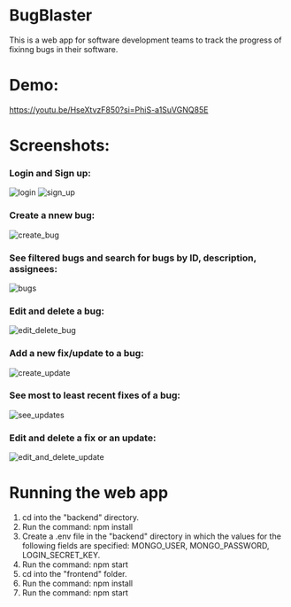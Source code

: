 # BugBlaster
This is a web app for software development teams to track the progress of fixinng bugs in their software.

# Demo:
https://youtu.be/HseXtvzF850?si=PhiS-a1SuVGNQ85E

# Screenshots:
### Login and Sign up:
![login](https://github.com/TonyPhan0505/BugBlaster/assets/87828913/7031b740-77c1-4f77-93a6-cced0e9416c7)
![sign_up](https://github.com/TonyPhan0505/BugBlaster/assets/87828913/99d0342e-ad4a-422c-a4d7-80ee2141dbea)

### Create a nnew bug:
![create_bug](https://github.com/TonyPhan0505/BugBlaster/assets/87828913/f14ade55-30f1-4b86-8cec-839c07c9fd5f)

### See filtered bugs and search for bugs by ID, description, assignees:
![bugs](https://github.com/TonyPhan0505/BugBlaster/assets/87828913/ce9eb8a1-1bd6-4932-af7b-6b72166a807e)

### Edit and delete a bug:
![edit_delete_bug](https://github.com/TonyPhan0505/BugBlaster/assets/87828913/72b44bfe-f38d-4dac-afe6-c0c474ea74d9)

### Add a new fix/update to a bug:
![create_update](https://github.com/TonyPhan0505/BugBlaster/assets/87828913/dcb4c603-9a45-4a3c-8d0b-416d2a99fe99)

### See most to least recent fixes of a bug:
![see_updates](https://github.com/TonyPhan0505/BugBlaster/assets/87828913/37271a45-695e-444f-a211-ad1bd8936aae)


### Edit and delete a fix or an update:
![edit_and_delete_update](https://github.com/TonyPhan0505/BugBlaster/assets/87828913/090bf53a-1076-4644-947b-8fcff52cafee)

# Running the web app
1. cd into the "backend" directory.
2. Run the command: npm install
3. Create a .env file in the "backend" directory in which the values for the following fields are specified: MONGO_USER, MONGO_PASSWORD, LOGIN_SECRET_KEY.
4. Run the command: npm start
5. cd into the "frontend" folder.
6. Run the command: npm install
7. Run the command: npm start
